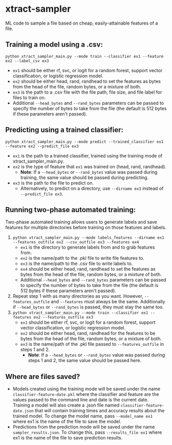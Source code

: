 # xtract-sampler
ML code to sample a file based on cheap, easily-attainable features of a file. 

## Training a model using a .csv:
`python xtract_sampler_main.py --mode train --classifier ex1 --feature ex2 --label_csv ex3`
- `ex1` should be either rf, svc, or logit for a random forest, support vector classification, or logistic regression model.
- `ex2` should be either head, rand, randhead to set the features as bytes from the head of the file, random bytes, or a mixture of both.
- `ex3` is the path to a .csv file with the file path, file size, and file label for files to train on.
- Additional `--head_bytes` and `--rand_bytes` parameters can be passed to specify the number of bytes to take from the file (the default is 512 bytes if these parameters aren't passed).

## Predicting using a trained classifier:
`python xtract_sampler_main.py --mode predict --trained_classifier ex1 --feature ex2 --predict_file ex3`
- `ex1` is the path to a trained classifier, trained using the training mode of xtract_sampler_main.py.
- `ex2` is the type of feature that `ex1` was trained on (head, rand, randhead).
    - **Note**: If a `--head_bytes` or `--rand_bytes` value was passed during training, the same value should be passed during                  predicting. 
- `ex3` is the path to the file to predict on.
    - Alternatively, to predict on a directory, use `--dirname ex3` instead of `--predict_file ex3`.

## Running two-phase automated training:
Two-phase automated training allows users to generate labels and save features for multiple directories before training on those features and labels.
1. `python xtract_sampler_main.py --mode labels_features --dirname ex1 --features_outfile ex2 --csv_outfile ex3 --features ex4`
    - `ex1` is the directory to generate labels from and to grab features from.
    - `ex2` is the name/path to the .pkl file to write file features to. 
    - `ex3` is the name/path to the .csv file to write labels to.
    - `ex4` should be either head, rand, randhead to set the features as bytes from the head of the file, random bytes, or a mixture of both.
    - Additional `--head_bytes` and `--rand_bytes` parameters can be passed to specify the number of bytes to take from the file (the default is 512 bytes if these parameters aren't passed).
2. Repeat step 1 with as many directories as you want. However, `--features_outfile` and `--features` must always be the same. Additionally if `--head_bytes` or `--rand_bytes` is passed, they must stay the same too.
3. `python xtract_sampler_main.py --mode train --classifier ex1 --features ex2 --features_outfile ex3`
    - `ex1` should be either rf, svc, or logit for a random forest, support vector classification, or logistic regression model.
    - `ex2` should be either head, rand, randhead for the features to be bytes from the head of the file, random bytes, or a mixture of both.
    - `ex3` is the name/path of the .pkl file passed to `--features_outfile` in steps 1 and 2.
        - **Note**: If a `--head_bytes` or `--rand_bytes` value was passed during steps 1 and 2, the same value should be passed here.

## Where are files saved?
- Models created using the training mode will be saved under the name `classifier-feature-date.pkl` where the classifier and feature are the values passed to the command line and date is the current date. Training a model will also create a .json file named `classifier-feature-date.json` that will contain training times and accuracy results about the trained model. To change the model name, pass `--model_name ex1` where ex1 is the name of the file to save the model.
- Predictions from the prediction mode will be saved under the name `sampler_results.json`. To change this, pass `--results_file ex1` where ex1 is the name of the file to save prediction results. 
